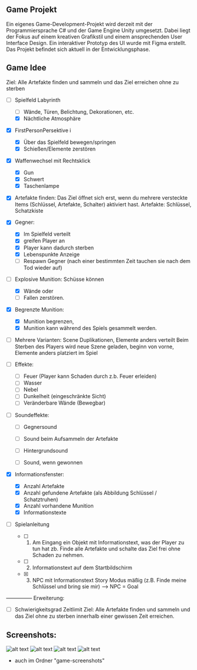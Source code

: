 Game Projekt
---------------------------

Ein eigenes Game-Development-Projekt wird derzeit mit der
Programmiersprache C# und der Game Engine Unity umgesetzt.
Dabei liegt der Fokus auf einem kreativen Grafikstil und einem
ansprechenden User Interface Design. Ein interaktiver Prototyp
des UI wurde mit Figma erstellt. Das Projekt befindet sich aktuell in
der Entwicklungsphase.


Game Idee
---------------------------

Ziel: Alle Artefakte finden und sammeln und das Ziel erreichen ohne zu sterben 

- [ ] Spielfeld Labyrinth 
    - [ ] Wände, Türen, Belichtung, Dekorationen, etc. 
    - [x] Nächtliche Atmosphäre

- [x] FirstPersonPersektive i
    - [x] Über das Spielfeld bewegen/springen
    - [x] Schießen/Elemente zerstören

- [x] Waffenwechsel mit Rechtsklick
    - [x] Gun 
    - [x] Schwert
    - [x] Taschenlampe

- [x] Artefakte finden: 
Das Ziel öffnet sich erst, wenn du mehrere versteckte Items (Schlüssel, Artefakte, Schalter) aktiviert hast.
Artefakte: Schlüssel, Schatzkiste

- [x] Gegner:  
    - [x] Im Spielfeld verteilt
    - [x] greifen Player an
    - [x] Player kann dadurch sterben
    - [x] Lebenspunkte Anzeige
    - [ ] Respawn Gegner (nach einer bestimmten Zeit tauchen sie nach dem Tod wieder auf)

- [ ] Explosive Munition:
Schüsse können 
    - [x] Wände oder 
    - [ ] Fallen zerstören.

- [x] Begrenzte Munition: 
    - [x] Munition begrenzen, 
    - [x] Munition kann während des Spiels gesammelt werden.  

- [ ] Mehrere Varianten:
Scene Duplikationen, Elemente anders verteilt 
Beim Sterben des Players wird neue Szene geladen, beginn von vorne, Elemente anders platziert im Spiel 

- [ ] Effekte:
    - [ ] Feuer (Player kann Schaden durch z.b. Feuer erleiden) 
    - [ ] Wasser
    - [ ] Nebel 
    - [ ] Dunkelheit (eingeschränkte Sicht) 
    - [ ] Veränderbare Wände (Bewegbar)

- [ ] Soundeffekte: 
    - [ ] Gegnersound 
    - [ ] Sound beim Aufsammeln der Artefakte 
    - [ ] Hintergrundsound
    - [ ] Sound, wenn gewonnen 


- [x] Informationsfenster: 
    - [x] Anzahl Artefakte 
    - [x] Anzahl gefundene Artefakte (als Abbildung Schlüssel / Schatztruhen) 
    - [x] Anzahl vorhandene Munition
    - [x] Informationstexte 

- [ ] Spielanleitung
    - [ ] 1. Am Eingang ein Objekt mit Informationstext, was der Player zu tun hat zb. Finde alle Artefakte und schalte das Ziel frei ohne Schaden zu nehmen. 
    - [ ] 2. Informationstext auf dem Startbildschirm 
    - [x] 3. NPC mit Informationstext Story Modus mäßig (z.B. Finde meine Schlüssel und bring sie mir) —> NPC = Goal

—————
Erweiterung: 
- [ ] Schwierigkeitsgrad Zeitlimit
Ziel: Alle Artefakte finden und sammeln und das Ziel ohne zu sterben innerhalb einer gewissen Zeit erreichen.


Screenshots: 
---------------------------

![alt text](app-screenshots/Game.png)
![alt text](app-screenshots/Game1.png)
![alt text](app-screenshots/Game2.png)
![alt text](app-screenshots/Game3.png)

+ auch im Ordner "game-screenshots"